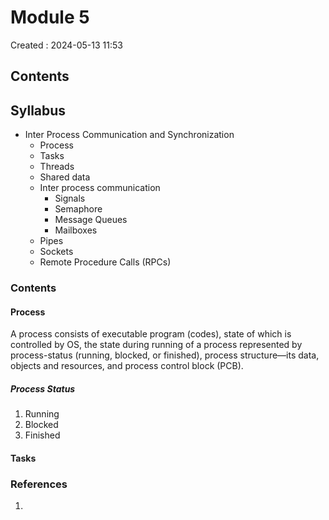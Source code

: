 # Module 5

Created : 2024-05-13 11:53


## Contents

## Syllabus
- Inter Process Communication and Synchronization
	- Process
	- Tasks
	- Threads 
	- Shared data
	- Inter process communication 
		- Signals 
		- Semaphore 
		- Message Queues 
		- Mailboxes
	- Pipes 
	- Sockets 
	- Remote Procedure Calls (RPCs)
### Contents

#### Process
A process consists of executable program (codes), state of which is controlled by OS, the state during running of a process represented by process-status (running, blocked, or finished), process structure—its data, objects and resources, and process control block (PCB).
##### Process Status 
1. Running
2. Blocked
3. Finished


#### Tasks
### References
1. 